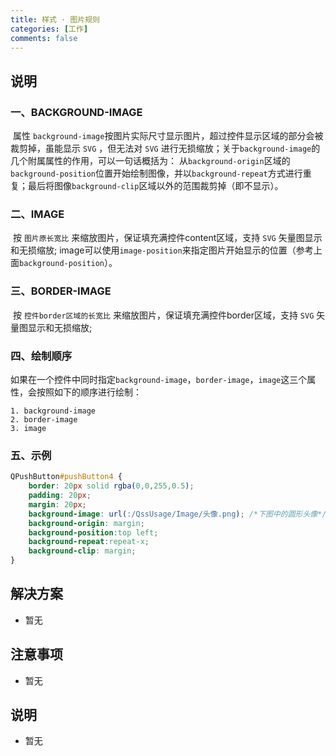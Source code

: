 ```yaml
---
title: 样式 · 图片规则
categories: [工作]
comments: false
---
```


## 说明

### 一、BACKGROUND-IMAGE

​	属性 `background-image`按图片实际尺寸显示图片，超过控件显示区域的部分会被裁剪掉，虽能显示 `SVG` ，但无法对 `SVG` 进行无损缩放；关于`background-image`的几个附属属性的作用，可以一句话概括为：
从`background-origin`区域的`background-position`位置开始绘制图像，并以`background-repeat`方式进行重复；最后将图像`background-clip`区域以外的范围裁剪掉（即不显示）。

###	二、IMAGE

​	按 `图片原长宽比` 来缩放图片，保证填充满控件content区域，支持 `SVG` 矢量图显示和无损缩放;
image可以使用`image-position`来指定图片开始显示的位置（参考上面`background-position`）。

### 三、BORDER-IMAGE

​	按 `控件border区域的长宽比` 来缩放图片，保证填充满控件border区域，支持 `SVG` 矢量图显示和无损缩放;

### 四、绘制顺序

如果在一个控件中同时指定`background-image`，`border-image`，`image`这三个属性，会按照如下的顺序进行绘制：

```
1. background-image
2. border-image
3. image
```

### 五、示例

```css
QPushButton#pushButton4 {
	border: 20px solid rgba(0,0,255,0.5);
	padding: 20px;
	margin: 20px;
	background-image: url(:/QssUsage/Image/头像.png); /*下图中的圆形头像*/
	background-origin: margin;
	background-position:top left;
	background-repeat:repeat-x;
	background-clip: margin;
}
```

## 解决方案
- 暂无

## 注意事项

- 暂无

## 说明
- 暂无